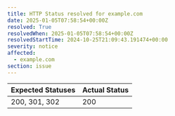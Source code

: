 ```yaml
---
title: HTTP Status resolved for example.com
date: 2025-01-05T07:58:54+00:00Z
resolved: True
resolvedWhen: 2025-01-05T07:58:54+00:00Z
resolvedStartTime: 2024-10-25T21:09:43.191474+00:00
severity: notice
affected:
  - example.com
section: issue
---
```


| Expected Statuses | Actual Status  |
|-------------------|----------------|
| 200, 301, 302 | 200 |

